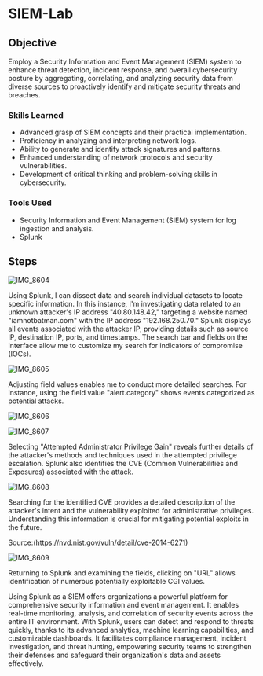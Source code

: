 # SIEM-Lab

## Objective


Employ a Security Information and Event Management (SIEM) system to enhance threat detection, incident response, and overall cybersecurity posture by aggregating, correlating, and analyzing security data from diverse sources to proactively identify and mitigate security threats and breaches.


### Skills Learned
- Advanced grasp of SIEM concepts and their practical implementation.
- Proficiency in analyzing and interpreting network logs.
- Ability to generate and identify attack signatures and patterns.
- Enhanced understanding of network protocols and security vulnerabilities.
- Development of critical thinking and problem-solving skills in cybersecurity.

### Tools Used

- Security Information and Event Management (SIEM) system for log ingestion and analysis.
- Splunk
## Steps


![IMG_8604](https://github.com/Cyberz189/SIEM-Lab/assets/163569052/52137f12-a762-4f00-93ec-49d0551fee32)

Using Splunk, I can dissect data and search individual datasets to locate specific information. In this instance, I'm investigating data related to an unknown attacker's IP address "40.80.148.42," targeting a website named "iamnotbatman.com" with the IP address "192.168.250.70." Splunk displays all events associated with the attacker IP, providing details such as source IP, destination IP, ports, and timestamps. The search bar and fields on the interface allow me to customize my search for indicators of compromise (IOCs).

![IMG_8605](https://github.com/Cyberz189/SIEM-Lab/assets/163569052/69f212e5-93b9-4260-ac0d-b2af55747d44)

Adjusting field values enables me to conduct more detailed searches. For instance, using the field value "alert.category" shows events categorized as potential attacks.

![IMG_8606](https://github.com/Cyberz189/SIEM-Lab/assets/163569052/9ac614f5-b579-4688-994c-b789047b5a5b)

![IMG_8607](https://github.com/Cyberz189/SIEM-Lab/assets/163569052/0aaef9c8-b344-49f9-bf48-c4645944f68f)


Selecting "Attempted Administrator Privilege Gain" reveals further details of the attacker's methods and techniques used in the attempted privilege escalation. Splunk also identifies the CVE (Common Vulnerabilities and Exposures) associated with the attack.


![IMG_8608](https://github.com/Cyberz189/SIEM-Lab/assets/163569052/a60a0b08-bb79-4a63-8664-76b012ae15dd)

Searching for the identified CVE provides a detailed description of the attacker's intent and the vulnerability exploited for administrative privileges. Understanding this information is crucial for mitigating potential exploits in the future.


Source:(https://nvd.nist.gov/vuln/detail/cve-2014-6271)

![IMG_8609](https://github.com/Cyberz189/SIEM-Lab/assets/163569052/b28405e6-f138-4805-9b3f-2dc1b7e9c656)

Returning to Splunk and examining the fields, clicking on "URL" allows identification of numerous potentially exploitable CGI values.


Using Splunk as a SIEM offers organizations a powerful platform for comprehensive security information and event management. It enables real-time monitoring, analysis, and correlation of security events across the entire IT environment. With Splunk, users can detect and respond to threats quickly, thanks to its advanced analytics, machine learning capabilities, and customizable dashboards. It facilitates compliance management, incident investigation, and threat hunting, empowering security teams to strengthen their defenses and safeguard their organization's data and assets effectively.

